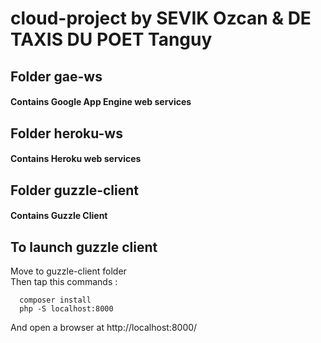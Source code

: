 # cloud-project by SEVIK Ozcan & DE TAXIS DU POET Tanguy

## Folder gae-ws
#### Contains Google App Engine web services

## Folder heroku-ws
#### Contains Heroku web services

## Folder guzzle-client
#### Contains Guzzle Client

## To launch guzzle client 

Move to guzzle-client folder <br/>
Then tap this commands :

```
  composer install
  php -S localhost:8000
```
And open a browser at http://localhost:8000/
